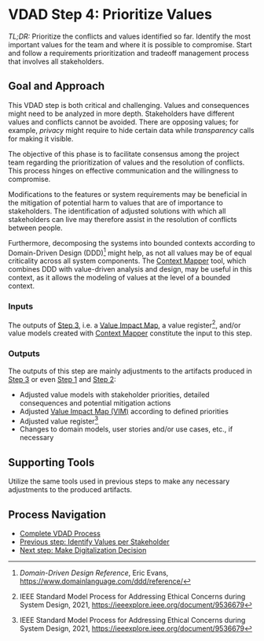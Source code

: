# VDAD Step 4: Prioritize Values

_TL;DR:_ Prioritize the conflicts and values identified so far. Identify the most important values for the team and where it is possible to compromise. Start and follow a requirements prioritization and tradeoff management process that involves all stakeholders.

## Goal and Approach
This VDAD step is both critical and challenging. Values and consequences might need to be analyzed in more depth. Stakeholders have different values and conflicts cannot be avoided. There are opposing values; for example, _privacy_ might require to hide certain data while _transparency_ calls for making it visible. 

The objective of this phase is to facilitate consensus among the project team regarding the prioritization of values and the resolution of conflicts. This process hinges on effective communication and the willingness to compromise.

Modifications to the features or system requirements may be beneficial in the mitigation of potential harm to values that are of importance to stakeholders. The identification of adjusted solutions with which all stakeholders can live may therefore assist in the resolution of conflicts between people.

Furthermore, decomposing the systems into bounded contexts according to Domain-Driven Design (DDD)[^2] might help, as not all values may be of equal criticality across all system components. The [Context Mapper](https://contextmapper.org/) tool, which combines DDD with value-driven analysis and design, may be useful in this context, as it allows the modeling of values at the level of a bounded context.

### Inputs
The outputs of [Step 3](./step-3-identify-values-per-stakeholder.md), i.e. a [Value Impact Map](./../practices/value-impact-mapping.md), a value register[^1], and/or value models created with [Context Mapper](https://contextmapper.org/docs/vdad-support) constitute the input to this step.

### Outputs
The outputs of this step are mainly adjustments to the artifacts produced in [Step 3](./step-3-identify-values-per-stakeholder.md) or even [Step 1](step-1-aquire-domain-understanding.md) and [Step 2](step-2-identify-stakeholders.md):

 * Adjusted value models with stakeholder priorities, detailed consequences and potential mitigation actions
 * Adjusted [Value Impact Map (VIM)](./../practices/value-impact-mapping.md) according to defined priorities
 * Adjusted value register[^1]
 * Changes to domain models, user stories and/or use cases, etc., if necessary

## Supporting Tools

Utilize the same tools used in previous steps to make any necessary adjustments to the produced artifacts.

## Process Navigation

 * [Complete VDAD Process](./../value-driven-analysis-and-design)
 * [Previous step: Identify Values per Stakeholder](./step-3-identify-values-per-stakeholder.md)
 * [Next step: Make Digitalization Decision](step-5-make-digitalization-decision.md)

[^1]: IEEE Standard Model Process for Addressing Ethical Concerns during System Design, 2021, <https://ieeexplore.ieee.org/document/9536679>
[^2]: _Domain-Driven Design Reference_, Eric Evans, <https://www.domainlanguage.com/ddd/reference/>
